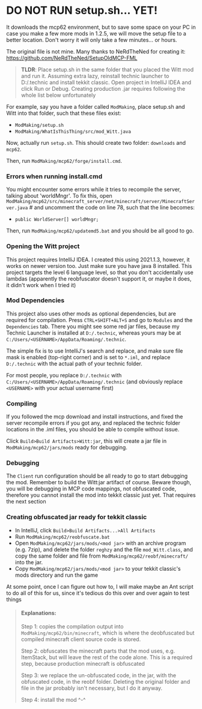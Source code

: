 # DO NOT RUN setup.sh... YET!
It downloads the mcp62 environment, but to save some space on your PC in case you
make a few more mods in 1.2.5, we will move the setup file to a better location. 
Don't worry it will only take a few minutes... or hours.

The original file is not mine. Many thanks to NeRdTheNed for creating it: https://github.com/NeRdTheNed/SetupOldMCP-FML

>**TLDR**: Place setup.sh in the same folder that you placed the Witt mod and run it. Assuming extra lazy, 
> reinstall technic launcher to D:/.technic and install tekkit classic. Open project in IntelliJ 
> IDEA and click Run or Debug. Creating production .jar requires following the whole list below unfortunately

For example, say you have a folder called `ModMaking`, place setup.sh and Witt into that folder, such that these files exist:
- `ModMaking/setup.sh`
- `ModMaking/WhatIsThisThing/src/mod_Witt.java`

Now, actually run `setup.sh`. This should create two folder: `downloads` and `mcp62`.

Then, run `ModMaking/mcp62/forge/install.cmd`.

### Errors when running install.cmd
You might encounter some errors while it tries to recompile the server, talking about 'worldMngr'.
To fix this, open `ModMaking/mcp62/src/minecraft_server/net/minecraft/server/MinecraftServer.java` #
and uncomment the code on line 78, such that the line becomes:
- `public WorldServer[] worldMngr;` 
  
Then, run `ModMaking/mcp62/updatemd5.bat` and you should be all good to go.

### Opening the Witt project
This project requires IntelliJ IDEA. I created this using 2021.1.3, however, it works on newer version too.
Just make sure you have java 8 installed. This project targets the level 6 language level, so that you don't
accidentally use lambdas (apparently the reobfuscator doesn't support it, or maybe it does, it didn't work when I tried it)

### Mod Dependencies
This project also uses other mods as optional dependencies, but are required for compilation. 
Press `CTRL+SHIFT+ALT+S` and go to `Modules` and the `Dependencies` tab. There you might see some red
jar files, because my Technic Launcher is installed at `D:/.technic`, whereas yours
may be at `C:/Users/<USERNAME>/AppData/Roaming/.technic`.

The simple fix is to use IntelliJ's search and replace, and make sure file mask is enabled (top-right corner) and is set to `*.iml`, and
replace `D:/.technic` with the actual path of your technic folder. 

For most people, you replace `D:/.technic` with `C:/Users/<USERNAME>/AppData/Roaming/.technic` (and obviously replace `<USERNAME>` with your actual username first)

### Compiling
If you followed the mcp download and install instructions, and fixed the server recompile errors if you got any,
and replaced the technic folder locations in the .iml files, you should be able to compile without issue.

Click `Build>Build Artifacts>Witt:jar`, this will create a jar file in `ModMaking/mcp62/jars/mods` ready for debugging.

### Debugging
The `Client` run configuration should be all ready to go to start debugging the mod. Remember to build the Witt:jar artifact of course. 
Beware though, you will be debugging in MCP code mappings, not obfuscated code, therefore you cannot install the 
mod into tekkit classic just yet. That requires the next section

### Creating obfuscated jar ready for tekkit classic
- In IntelliJ, click `Build>Build Artifacts...>All Artifacts`
- Run `ModMaking/mcp62/reobfuscate.bat`
- Open `ModMaking/mcp62/jars/mods/<mod jar>` with an archive program (e.g. 7zip), and delete the folder `reghzy` and the file `mod_Witt.class`, and copy the same folder and file from `ModMaking/mcp62/reobf/minecraft/` into the jar.
- Copy `ModMaking/mcp62/jars/mods/<mod jar>` to your tekkit classic's mods directory and run the game

At some point, once I can figure out how to, I will make maybe an Ant script to do all of this for us, since it's tedious do this over and over again to test things

> #### Explanations:
> Step 1: copies the compilation output into `ModMaking/mcp62/bin/minecraft`, which is where the deobfuscated but compiled minecraft client source code is stored.
> 
> Step 2: obfuscates the minecraft parts that the mod uses, e.g. ItemStack, but will leave the rest of the code alone. This is a required step, because production minecraft is obfuscated
> 
> Step 3: we replace the un-obfuscated code, in the jar, with the obfuscated code, in the reobf folder. Deleting the original folder and file in the jar probably isn't necessary, but I do it anyway.
> 
> Step 4: install the mod ^-^